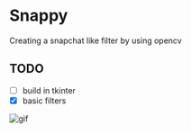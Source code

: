 # Snappy
Creating a snapchat like filter by using opencv 

## TODO
- [ ] build in tkinter
- [x] basic filters

![gif](https://github.com/ninjakx/Snappy/blob/master/images/moustache_gif.gif)
